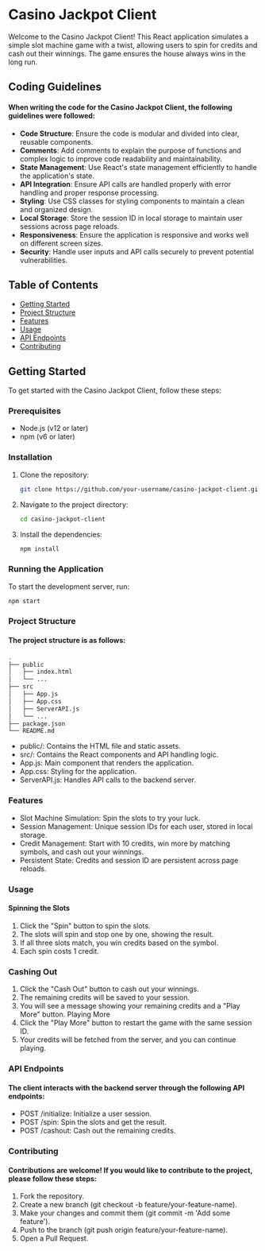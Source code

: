 # Casino Jackpot Client

Welcome to the Casino Jackpot Client! This React application simulates a simple slot machine game with a twist, allowing users to spin for credits and cash out their winnings. The game ensures the house always wins in the long run.

## Coding Guidelines

#### When writing the code for the Casino Jackpot Client, the following guidelines were followed:

- **Code Structure**: Ensure the code is modular and divided into clear, reusable components.
- **Comments**: Add comments to explain the purpose of functions and complex logic to improve code readability and maintainability.
- **State Management**: Use React's state management efficiently to handle the application's state.
- **API Integration**: Ensure API calls are handled properly with error handling and proper response processing.
- **Styling**: Use CSS classes for styling components to maintain a clean and organized design.
- **Local Storage**: Store the session ID in local storage to maintain user sessions across page reloads.
- **Responsiveness**: Ensure the application is responsive and works well on different screen sizes.
- **Security**: Handle user inputs and API calls securely to prevent potential vulnerabilities.


## Table of Contents

- [Getting Started](#getting-started)
- [Project Structure](#project-structure)
- [Features](#features)
- [Usage](#usage)
- [API Endpoints](#api-endpoints)
- [Contributing](#contributing)

## Getting Started

To get started with the Casino Jackpot Client, follow these steps:

### Prerequisites

- Node.js (v12 or later)
- npm (v6 or later)

### Installation

1. Clone the repository:

    ```sh
    git clone https://github.com/your-username/casino-jackpot-client.git
    ```

2. Navigate to the project directory:

    ```sh
    cd casino-jackpot-client
    ```

3. Install the dependencies:

    ```sh
    npm install
    ```

### Running the Application

To start the development server, run:

```sh
npm start
```
### Project Structure
#### The project structure is as follows:

```sh
.
├── public
│   ├── index.html
│   └── ...
├── src
│   ├── App.js
│   ├── App.css
│   ├── ServerAPI.js
│   └── ...
├── package.json
└── README.md

```
- public/: Contains the HTML file and static assets.
- src/: Contains the React components and API handling logic.
- App.js: Main component that renders the application.
- App.css: Styling for the application.
- ServerAPI.js: Handles API calls to the backend server.

 ### Features
- Slot Machine Simulation: Spin the slots to try your luck.
- Session Management: Unique session IDs for each user, stored in local storage.
- Credit Management: Start with 10 credits, win more by matching symbols, and cash out your winnings.
- Persistent State: Credits and session ID are persistent across page reloads.

 ### Usage
#### Spinning the Slots
1. Click the "Spin" button to spin the slots.
2. The slots will spin and stop one by one, showing the result.
3. If all three slots match, you win credits based on the symbol.
4. Each spin costs 1 credit.

   
### Cashing Out
1. Click the "Cash Out" button to cash out your winnings.
2. The remaining credits will be saved to your session.
3. You will see a message showing your remaining credits and a "Play More" button.
Playing More
1. Click the "Play More" button to restart the game with the same session ID.
2. Your credits will be fetched from the server, and you can continue playing.


### API Endpoints
#### The client interacts with the backend server through the following API endpoints:
- POST /initialize: Initialize a user session.
- POST /spin: Spin the slots and get the result.
- POST /cashout: Cash out the remaining credits.


### Contributing
#### Contributions are welcome! If you would like to contribute to the project, please follow these steps:
1. Fork the repository.
2. Create a new branch (git checkout -b feature/your-feature-name).
3. Make your changes and commit them (git commit -m 'Add some feature').
4. Push to the branch (git push origin feature/your-feature-name).
5. Open a Pull Request.
